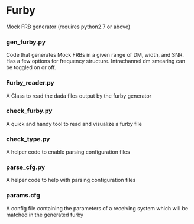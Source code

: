 # Furby
Mock FRB generator (requires python2.7 or above)

### gen_furby.py

Code that generates Mock FRBs in a given range of DM, width, and SNR. Has a few options for frequency structure. Intrachannel dm smearing can be toggled on or off.

### Furby_reader.py

A Class to read the dada files output by the furby generator

### check_furby.py

A quick and handy tool to read and visualize a furby file

### check_type.py

A helper code to enable parsing configuration files

### parse_cfg.py

A helper code to help with parsing configuration files

### params.cfg

A config file containing the parameters of a receiving system which will be matched in the generated furby
